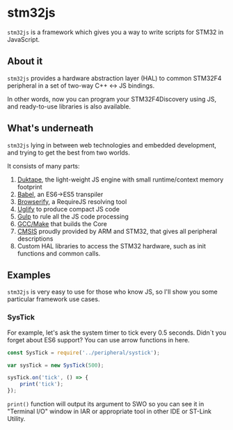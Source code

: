 # stm32js

`stm32js` is a framework which gives you a way to write scripts for STM32 in JavaScript.

## About it

`stm32js` provides a hardware abstraction layer (HAL) to common STM32F4 peripheral in a set of two-way C++ ↔ JS bindings.

In other words, now you can program your STM32F4Discovery using JS, and ready-to-use libraries is also available.

## What's underneath

`stm32js` lying in between web technologies and embedded development, and trying to get the best from two worlds.

It consists of many parts:

1. [Duktape](https://github.com/svaarala/duktape), the light-weight JS engine with small runtime/context memory footprint
2. [Babel](https://github.com/babel/babel), an ES6->ES5 transpiler
3. [Browserify](https://github.com/substack/node-browserify), a RequireJS resolving tool
4. [Uglify](https://github.com/terinjokes/gulp-uglify) to produce compact JS code
5. [Gulp](https://github.com/gulpjs/gulp) to rule all the JS code processing
6. [GCC/Make](https://launchpad.net/gcc-arm-embedded) that builds the Core
7. [CMSIS](http://www.arm.com/products/processors/cortex-m/cortex-microcontroller-software-interface-standard.php) proudly provided by ARM and STM32, that gives all peripheral descriptions
8. Custom HAL libraries to access the STM32 hardware, such as init functions and common calls.

## Examples

`stm32js` is very easy to use for those who know JS, so I'll show you some particular framework use cases.

### SysTick

For example, let's ask the system timer to tick every 0.5 seconds. Didn`t you forget about ES6 support? You can use arrow functions in here.
```javascript
const SysTick = require('../peripheral/systick');

var sysTick = new SysTick(500);

sysTick.on('tick', () => {
	print('tick');
});
```

`print()` function will output its argument to SWO so you can see it in "Terminal I/O" window in IAR or appropriate tool in other IDE or ST-Link Utility.